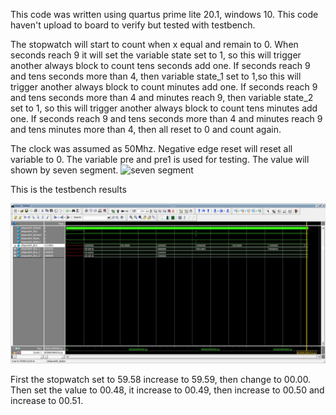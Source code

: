 This code was written using quartus prime lite 20.1, windows 10.
This code haven't upload to board to verify but tested with testbench.

The stopwatch will start to count when x equal and remain to 0.
When seconds reach 9 it will set the variable state set to 1, so this will trigger another always block to count tens seconds add one.
If seconds reach 9 and tens seconds more than 4, then variable state_1 set to 1,so this will trigger another always block to count minutes add one.
If seconds reach 9 and tens seconds more than 4 and minutes reach 9, then variable state_2 set to 1, so this will trigger another always block to count tens minutes add one.
If seconds reach 9 and tens seconds more than 4 and minutes reach 9 and tens minutes more than 4, then all reset to 0 and count again.

The clock was assumed as 50Mhz.
Negative edge reset will reset all variable to 0.
The variable pre and pre1 is used for testing.
The value will shown by seven segment.
![seven segment](https://user-images.githubusercontent.com/52816448/126446447-795184ef-7126-4d91-a3a3-484a7f94563b.JPG)


This is the testbench results

![stopwatch_tb1](https://github.com/junneng-my/stopwatch/blob/main/stopwatch_tb1.JPG?raw=true)

First the stopwatch set to 59.58 increase to 59.59, then change to 00.00.
Then set the value to 00.48, it increase to 00.49, then increase to 00.50 and increase to 00.51.
